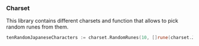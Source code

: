 ### Charset

This library contains different charsets and function that allows to pick random runes from them.

```go
tenRandomJapaneseCharacters := charset.RandomRunes(10, []rune(charset.Japanese))
```